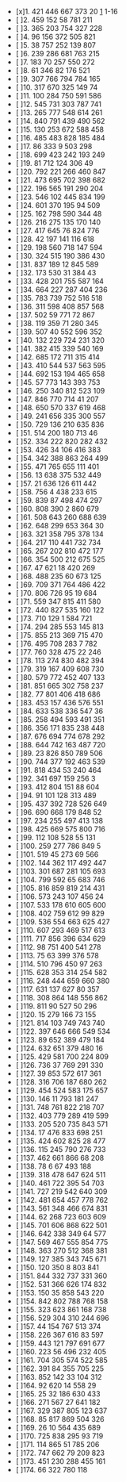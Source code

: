 - [x]1. 421 446 667 373 20 [1](1.md) 1-16
- [ ]2. 459 152 58 781 211 
- [ ]3. 365 203 754 327 228 
- [ ]4. 96 156 372 505 821 
- [ ]5. 38 757 252 139 807 
- [ ]6. 239 286 681 763 215 
- [ ]7. 183 70 257 550 272 
- [ ]8. 61 346 82 176 521 
- [ ]9. 307 766 794 784 165 
- [ ]10. 317 670 325 149 74 
- [ ]11. 100 284 750 591 586 
- [ ]12. 545 731 303 787 741 
- [ ]13. 265 777 548 614 261 
- [ ]14. 840 791 439 490 562 
- [ ]15. 130 253 672 588 458 
- [ ]16. 485 483 828 185 484 
- [ ]17. 86 333 9 503 298 
- [ ]18. 699 423 242 193 249 
- [ ]19. 81 712 124 306 49 
- [ ]20. 792 221 266 460 847 
- [ ]21. 473 695 702 398 682 
- [ ]22. 196 565 191 290 204 
- [ ]23. 546 102 445 834 199 
- [ ]24. 601 370 195 94 509 
- [ ]25. 162 798 590 344 48 
- [ ]26. 216 275 135 170 140 
- [ ]27. 417 645 76 824 776 
- [ ]28. 42 197 141 116 618 
- [ ]29. 198 560 718 147 594 
- [ ]30. 324 515 190 386 430 
- [ ]31. 837 189 12 845 589 
- [ ]32. 173 530 31 384 43 
- [ ]33. 428 201 755 587 164 
- [ ]34. 664 227 287 404 236 
- [ ]35. 783 739 752 516 518 
- [ ]36. 311 598 408 857 568 
- [ ]37. 502 59 771 72 867 
- [ ]38. 119 359 71 280 345 
- [ ]39. 507 40 552 596 352 
- [ ]40. 132 229 724 231 320 
- [ ]41. 382 415 339 540 169 
- [ ]42. 685 172 711 315 414 
- [ ]43. 410 544 537 563 595 
- [ ]44. 692 153 194 465 658 
- [ ]45. 57 773 143 393 753 
- [ ]46. 250 340 812 523 109 
- [ ]47. 846 770 714 41 207 
- [ ]48. 650 570 337 619 468 
- [ ]49. 241 656 335 300 557 
- [ ]50. 729 136 210 635 836 
- [ ]51. 514 200 180 713 46 
- [ ]52. 334 222 820 282 432 
- [ ]53. 426 34 106 416 383 
- [ ]54. 342 388 863 264 499 
- [ ]55. 471 765 655 111 401 
- [ ]56. 13 638 375 532 449 
- [ ]57. 21 636 126 611 442 
- [ ]58. 756 4 438 233 615 
- [ ]59. 839 87 498 474 297 
- [ ]60. 808 390 2 860 679 
- [ ]61. 508 643 260 688 639 
- [ ]62. 648 299 653 364 30 
- [ ]63. 321 358 795 378 134 
- [ ]64. 217 110 441 732 734 
- [ ]65. 267 202 810 472 177 
- [ ]66. 354 500 212 675 525 
- [ ]67. 47 621 18 420 269 
- [ ]68. 488 235 60 673 125 
- [ ]69. 709 371 764 486 422 
- [ ]70. 806 726 95 19 684 
- [ ]71. 559 347 815 411 580 
- [ ]72. 440 827 535 160 122 
- [ ]73. 710 129 1 584 721 
- [ ]74. 294 285 553 145 813 
- [ ]75. 855 213 369 715 470 
- [ ]76. 495 708 283 7 782 
- [ ]77. 760 328 475 22 246 
- [ ]78. 113 274 830 482 394 
- [ ]79. 319 167 409 608 730 
- [ ]80. 579 772 452 407 133 
- [ ]81. 851 665 302 758 237 
- [ ]82. 77 801 406 418 686 
- [ ]83. 453 157 436 576 551 
- [ ]84. 633 538 336 547 36 
- [ ]85. 258 494 593 491 351 
- [ ]86. 356 171 835 238 448 
- [ ]87. 676 694 774 678 292 
- [ ]88. 644 742 163 487 720 
- [ ]89. 23 826 850 789 506 
- [ ]90. 744 377 192 463 539 
- [ ]91. 818 434 53 240 464 
- [ ]92. 341 697 159 256 3 
- [ ]93. 412 804 151 88 604 
- [ ]94. 91 101 128 313 489 
- [ ]95. 437 392 728 526 649 
- [ ]96. 690 668 179 848 52 
- [ ]97. 234 255 497 413 138 
- [ ]98. 425 669 575 800 716 
- [ ]99. 112 108 528 55 131 
- [ ]100. 259 277 786 849 5 
- [ ]101. 519 45 273 69 566 
- [ ]102. 144 362 117 492 447 
- [ ]103. 301 687 281 105 693 
- [ ]104. 799 592 65 683 746 
- [ ]105. 816 859 819 214 431 
- [ ]106. 573 243 107 456 24 
- [ ]107. 533 178 610 605 600 
- [ ]108. 402 759 612 99 829 
- [ ]109. 536 554 663 625 427 
- [ ]110. 607 293 469 517 613 
- [ ]111. 717 856 396 634 629 
- [ ]112. 98 751 400 541 278 
- [ ]113. 75 63 399 376 578 
- [ ]114. 510 796 450 97 263 
- [ ]115. 628 353 314 254 582 
- [ ]116. 248 444 659 660 380 
- [ ]117. 631 137 627 80 357 
- [ ]118. 308 864 148 556 862 
- [ ]119. 811 90 527 50 296 
- [ ]120. 15 279 166 73 155 
- [ ]121. 814 103 749 743 740 
- [ ]122. 397 646 666 549 534 
- [ ]123. 89 652 389 479 184 
- [ ]124. 632 651 379 480 16 
- [ ]125. 429 581 700 224 809 
- [ ]126. 736 37 769 291 330 
- [ ]127. 39 853 572 617 361 
- [ ]128. 316 706 187 680 262 
- [ ]129. 454 524 583 175 657 
- [ ]130. 146 11 793 181 247 
- [ ]131. 748 761 822 218 707 
- [ ]132. 403 779 289 419 599 
- [ ]133. 205 520 735 843 571 
- [ ]134. 17 476 833 698 251 
- [ ]135. 424 602 825 28 477 
- [ ]136. 115 245 790 276 733 
- [ ]137. 462 661 866 68 208 
- [ ]138. 78 6 67 493 188 
- [ ]139. 318 478 647 624 511 
- [ ]140. 461 722 395 54 703 
- [ ]141. 727 219 542 640 309 
- [ ]142. 481 654 457 778 762 
- [ ]143. 561 348 466 674 831 
- [ ]144. 62 268 723 603 609 
- [ ]145. 701 606 868 622 501 
- [ ]146. 642 338 349 64 577 
- [ ]147. 569 467 555 854 775 
- [ ]148. 363 270 512 368 381 
- [ ]149. 127 385 343 745 671 
- [ ]150. 120 350 8 803 841 
- [ ]151. 844 332 737 331 360 
- [ ]152. 531 366 626 174 832 
- [ ]153. 150 35 858 543 220 
- [ ]154. 842 802 788 768 158 
- [ ]155. 323 623 861 168 738 
- [ ]156. 529 304 310 244 696 
- [ ]157. 44 154 767 513 374 
- [ ]158. 226 367 616 83 597 
- [ ]159. 443 121 797 691 677 
- [ ]160. 223 56 496 232 405 
- [ ]161. 704 305 574 522 585 
- [ ]162. 391 84 355 705 225 
- [ ]163. 852 142 33 104 312 
- [ ]164. 92 620 14 558 29 
- [ ]165. 25 32 186 630 433 
- [ ]166. 271 567 27 641 182 
- [ ]167. 329 387 805 123 637 
- [ ]168. 85 817 869 504 326 
- [ ]169. 26 10 564 435 689 
- [ ]170. 725 838 295 93 719 
- [ ]171. 114 865 51 785 206 
- [ ]172. 747 662 79 209 823 
- [ ]173. 451 230 288 455 161 
- [ ]174. 66 322 780 118 
